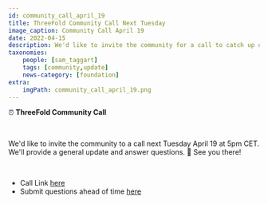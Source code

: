 ```yaml
---
id: community_call_april_19
title: ThreeFold Community Call Next Tuesday
image_caption: Community Call April 19
date: 2022-04-15
description: We'd like to invite the community for a call to catch up on all things ThreeFold next Tuesday April 19th.
taxonomies:
    people: [sam_taggart]
    tags: [community,update]
    news-category: [foundation]
extra:
    imgPath: community_call_april_19.png
---
```


⏰ **ThreeFold Community Call**

<br/>

We'd like to invite the community to a call next Tuesday April 19 at 5pm CET. We'll provide a general update and answer questions. 🙏 See you there!

<br/>

- Call Link [here](https://bit.ly/tfcommunitycall)
- Submit questions ahead of time [here](https://forum.threefold.io/t/threefold-community-call-april-19-2022/2682)
